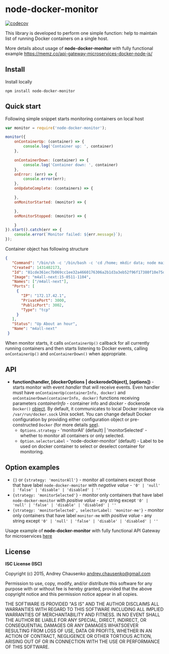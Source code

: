# node-docker-monitor

[![codecov](https://codecov.io/gh/camalot/node-docker-monitor/branch/develop/graph/badge.svg)](https://codecov.io/gh/camalot/node-docker-monitor)

This library is developed to perform one simple function: help to maintain list of running Docker containers on a single host.

More details about usage of **node-docker-monitor** with fully functional example https://memz.co/api-gateway-microservices-docker-node-js/

## Install
Install locally
```
npm install node-docker-monitor
```

## Quick start
Following simple snippet starts monitoring containers on local host 

```javascript
var monitor = require('node-docker-monitor');

monitor({
	onContainerUp: (container) => {
		console.log('Container up: ', container)
	},

	onContainerDown: (container) => {
		console.log('Container down: ', container)
	},
	onError: (err) => {
		console.error(err);
	},
	onUpdateComplete: (containers) => {

	},
	onMonitorStarted: (monitor) => {

	},
	onMonitorStopped: (monitor) => {

	}
}).start().catch(err => {
	console.error(`Monitor failed: ${err.message}`);
});
```
Container object has following structure
```json
{
   "Command": "/bin/sh -c '/bin/bash -c 'cd /home; mkdir data; node main/app.js''",
   "Created": 1431402173,
   "Id": "81cde361ec7b069cc1ee32a4660176306a2b1d3a3eb52f96f17380f10e75d2e2",
   "Image": "m4all-next:15-0511-1104",
   "Names": ["/m4all-next"],
   "Ports": [
     {
       "IP": "172.17.42.1",
       "PrivatePort": 3000,
       "PublicPort": 3002,
       "Type": "tcp"
     }
   ],
   "Status": "Up About an hour",
   "Name": "m4all-next"
 }
```

When monitor starts, it calls `onContainerUp()` callback for all currently running containers and then starts listening to Docker events, calling `onContainerUp()` and `onContainerDown()` when appropriate.

## API
* **function(handler, [dockerOptions | dockerodeObject], [options])** - starts monitor with event *handler* that will receive events. Even handler must have `onContainerUp(containerInfo, docker)` and `onContainerDown(containerInfo, docker)` functions receiving parameters *containerInfo* - container info and *docker* - dockerode `Docker()` [object](https://github.com/apocas/dockerode). By default, it communicates to local Docker instance via `/var/run/docker.sock` Unix socket. You can change default Docker configuration by providing either configuration object or pre-constructed `Docker` (for more details [see](https://github.com/apocas/dockerode)). 
    * `Options.strategy` - 'monitorAll' (default) | 'monitorSelected' - whether to monitor all containers or only selected. 
    * `Option.selectorLabel` - 'node-docker-monitor' (default) - Label to be used on docker container to select or deselect container for monitoring.
         
## Option examples
* `{}` or `{strategy: 'monitorAll'}` - monitor all containers except those that have label `node-docker-monitor` with *negative value* - `'0' | 'null' | 'false' | 'disable' | 'disabled' | ''`
* `{strategy: 'monitorSelected'}` - monitor only containers that have label `node-docker-monitor` with *positive value* - any string except `'0' | 'null' | 'false' | 'disable' | 'disabled' | ''`
* `{strategy: 'monitorSelected', selectorLabel: 'monitor-me'}` - monitor only containers that have label `monitor-me` with *positive value* - any string except `'0' | 'null' | 'false' | 'disable' | 'disabled' | ''`


Usage example of **node-docker-monitor** with fully functional API Gateway for microservices [here](https://memz.co/api-gateway-microservices-docker-node-js/)

## License 
**ISC License (ISC)**

Copyright (c) 2015, Andrey Chausenko <andrey.chausenko@gmail.com>

Permission to use, copy, modify, and/or distribute this software for any
purpose with or without fee is hereby granted, provided that the above
copyright notice and this permission notice appear in all copies.

THE SOFTWARE IS PROVIDED "AS IS" AND THE AUTHOR DISCLAIMS ALL WARRANTIES
WITH REGARD TO THIS SOFTWARE INCLUDING ALL IMPLIED WARRANTIES OF
MERCHANTABILITY AND FITNESS. IN NO EVENT SHALL THE AUTHOR BE LIABLE FOR
ANY SPECIAL, DIRECT, INDIRECT, OR CONSEQUENTIAL DAMAGES OR ANY DAMAGES
WHATSOEVER RESULTING FROM LOSS OF USE, DATA OR PROFITS, WHETHER IN AN
ACTION OF CONTRACT, NEGLIGENCE OR OTHER TORTIOUS ACTION, ARISING OUT OF
OR IN CONNECTION WITH THE USE OR PERFORMANCE OF THIS SOFTWARE.
